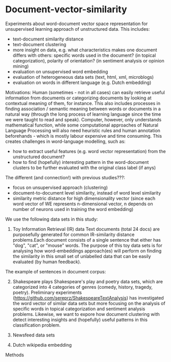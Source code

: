 # Document-vector-similarity

Experiments about word-document vector space representation for unsupervised learning approach of unstructured data. This includes:
- text-document similarity distance
- text-document clustering
- more insight on data, e.g. what characteristics makes one document differs with others: specific words used in the document? (in topical categorization), polarity of orientation? (in sentiment analysis or opinion mining)   
- evaluation on unsupervised word embedding
- evaluation of heterogeneous data sets (text, html, xml, microblogs)
- evaluation on words in different language (e.g. Dutch embedding)


Motivations: 
Human (sometimes - not in all cases) can easily retrieve useful information from documents or categorizing documents by looking at contextual meaning of them, for instance. This also includes processes in finding association / semantic meaning between words or documents in a natural way (through the long process of learning language since the time we were taught to read and speak). Computer, however, only understands mathematical function, while some computational approaches of Natural Language Processing will also need heuristic rules and human annotation beforehands - which is mostly labour expensive and time consuming. This creates challenges in word-language modelling, such as:
- how to extract useful features (e.g. word vector representation) from the unstructured document?
- how to find (hopefully) interesting pattern in the word-document clusters to be further evaluated with the original class label (if anys)

The different (and connection!) with previous studies???:
- focus on unsupervised approach (clustering)
- document-to-document level similarity, instead of word level similarity
- similarity metric distance for high dimensionality vector (since each word vector of WE represents n-dimensional vector, n depends on number of neurons used in training the word embedding)


We use the following data sets in this study:

1. Toy Information Retrieval (IR) data
Text documents (total 24 docs) are purposefully generated for common IR-similarity distance problems.Each document consists of a single sentence that either has "dog", "cat", or "mouse" words. The purpose of this toy data sets is for analysing how word-embeddings approach(es) will perform on finding the similarity in this small set of unlabelled data that can be easily evaluated (by human feedback). 

The example of sentences in document corpus:
   
2. Shakespeare plays
Shakespeare's play and poetry data sets, which are categorized into 4 categories of genres (comedy, history, tragedy, poetry). Preliminary experiments (https://github.com/sereprz/ShakespeareTextAnalysis) has investigated the word vector of similar data sets but more focusing on the analysis of specific words in topical categorization and sentiment analysis problems. Likewise, we want to expore how document clustering with detect interesting insights and (hopefully) useful patterns in this classification problem.


3. Newsfeed data sets


3. Dutch wikipedia embedding


Methods
